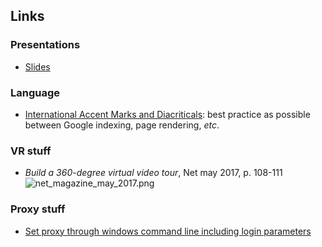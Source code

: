 ## Links

### Presentations
* [Slides](https://slides.com/)

### Language
* [International Accent Marks and Diacriticals](http://www.starr.net/is/type/htmlcodes.html): best practice as possible between Google indexing, page rendering, _etc_.

### VR stuff
* _Build a 360-degree virtual video tour_, Net may 2017, p. 108-111
![net_magazine_may_2017.png](https://bitbucket.org/repo/z88jp6x/images/3733532389-net_magazine_may_2017.png)

### Proxy stuff
* [Set proxy through windows command line including login parameters](https://stackoverflow.com/questions/26992886/set-proxy-through-windows-command-line-including-login-parameters)